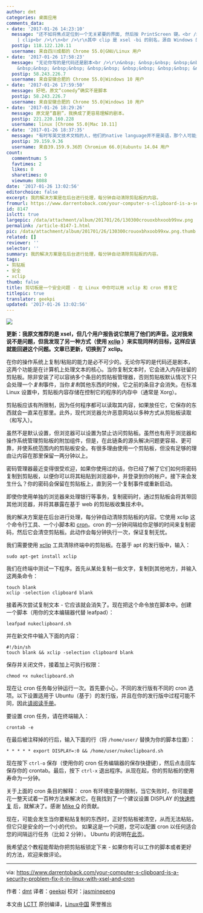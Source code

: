 ```yaml
---
author: dmt
categories: 桌面应用
comments_data:
- date: '2017-01-26 14:23:10'
  message: "还不如将焦点定位到一个无关紧要的界面, 然后按 PrintScreen 键。<br />\r\n或者在终端执行<br />\r\n<br />\r\necho
    | clip<br />\r\n<br />\r\n其中 clip 是 xsel -bi 的别名，源自 Windows 的 CLI 程序 clip.exe。"
  postip: 118.122.120.11
  username: 来自四川成都的 Chrome 55.0|GNU/Linux 用户
- date: '2017-01-26 17:58:23'
  message: "无论你写的是代码还是剧本<br />\r\n&nbsp; &nbsp;&nbsp; &nbsp;&nbsp; &nbsp;&nbsp; &nbsp;&nbsp;
    &nbsp;&nbsp; &nbsp;&nbsp; &nbsp;&nbsp; &nbsp;&nbsp; &nbsp;&nbsp; &nbsp;^<br />\r\n脚本吧"
  postip: 58.243.226.7
  username: 来自安徽合肥的 Chrome 55.0|Windows 10 用户
- date: '2017-01-26 17:59:50'
  message: 好吧，原文“comedy”确实不是脚本
  postip: 58.243.226.7
  username: 来自安徽合肥的 Chrome 55.0|Windows 10 用户
- date: '2017-01-26 18:29:26'
  message: 原文是“喜剧”，我换成了更容易理解的剧本。
  postip: 221.220.160.228
  username: linux [Chrome 55.0|Mac 10.11]
- date: '2017-01-26 18:37:35'
  message: "有时写英文技术文档的人，他们的native language并不是英语，那个人可能是印度人，可能是马来西亚人，可能是日本人……<br />\r\n有时他们的英语就是有问题的。"
  postip: 39.159.9.36
  username: 来自39.159.9.36的 Chromium 66.0|Xubuntu 14.04 用户
count:
  commentnum: 5
  favtimes: 2
  likes: 0
  sharetimes: 0
  viewnum: 8088
date: '2017-01-26 13:02:56'
editorchoice: false
excerpt: 我的解决方案是在后台进行处理，每分钟自动清除剪贴板的内容。
fromurl: https://www.darrentoback.com/your-computer-s-clipboard-is-a-security-problem-fix-it-in-linux-with-xsel-and-cron
id: 8147
islctt: true
largepic: /data/attachment/album/201701/26/130300crouoxbhxoob99xw.png
permalink: /article-8147-1.html
pic: /data/attachment/album/201701/26/130300crouoxbhxoob99xw.png.thumb.jpg
related: []
reviewer: ''
selector: ''
summary: 我的解决方案是在后台进行处理，每分钟自动清除剪贴板的内容。
tags:
- 剪贴板
- 安全
- xclip
thumb: false
title: 剪切板是一个安全问题 - 在 Linux 中你可以用 xclip 和 cron 修复它
titlepic: true
translator: geekpi
updated: '2017-01-26 13:02:56'
---
```


![](/data/attachment/album/201701/26/130300crouoxbhxoob99xw.png)


**更新：我原文推荐的是 xsel，但几个用户报告说它禁用了他们的声音。这对我来说不是问题，但我发现了另一种方式（使用 [xclip](https://github.com/astrand/xclip) ）来实现同样的目标，这样应该就能回避这个问题。文章已更新，切换到了 xclip。**


在你的操作系统上复制/粘贴的能力是必不可少的。无论你写的是代码还是剧本，这两个功能是在计算机上处理文本的核心。当你复制文本时，它会进入内存驻留的剪贴板。除非安装了可以容纳多个条目的剪贴板管理器，否则剪贴板默认情况下只会处理一个*复制*事件，当你*复制*其他东西的时候，它之前的条目才会消失。在标准 Linux 设置中，剪贴板内容存储在控制它的程序的内存中（通常是 Xorg）。


剪贴板应该有所限制，因为任何程序都可以读取其内容，如果放任它，它保存的东西就会一直呆在那里。此外，现代浏览器允许恶意网站以多种方式从剪贴板读取（和写入）。


虽然不是默认设置，但浏览器可以设置为禁止访问剪贴板。虽然也有用于浏览器和操作系统管理剪贴板的附加组件，但是，在此链条的源头解决问题更容易、更可靠，并使系统范围内的剪贴板安全。有很多理由使用一个剪贴板，但没有足够的理由让内容在那里保留一两分钟以上。


密码管理器最近变得很受欢迎，如果你使用过的话，你已经了解了它们如何将密码复制到剪贴板，以便你可以将其粘贴到浏览器中，并登录到你的帐户。接下来会发生什么？你的密码会保留在剪贴板上，直到另一个复制事件或重新启动。


即使你使用单独的浏览器来处理银行等事务，复制密码时，通过剪贴板会将其带回其他浏览器，并将其暴露在基于 web 的剪贴板收集技术中。


我的解决方案是在后台进行处理，每分钟自动清除剪贴板的内容。它使用 xclip 这个命令行工具、一个小脚本和 [cron](https://en.wikipedia.org/wiki/Cron)。cron 的一分钟间隔给你足够的时间来复制密码，然后它会清空剪贴板。此动作会每分钟执行一次，保证复制无忧。


我们需要使用 [xclip](https://github.com/astrand/xclip) 工具清除终端中的剪贴板。在基于 apt 的发行版中，输入：



```
sudo apt-get install xclip

```

我们在终端中测试一下程序。首先从某处复制一些文字，复制到其他地方，并输入这两条命令：



```
touch blank
xclip -selection clipboard blank

```

接着再次尝试复制文本 - 它应该就会消失了。现在把这个命令放在脚本中。创建一个脚本（用你的文本编辑器代替 leafpad）：



```
leafpad nukeclipboard.sh

```

并在新文件中输入下面的内容：



```
#!/bin/sh
touch blank && xclip -selection clipboard blank

```

保存并关闭文件，接着加上可执行权限：



```
chmod +x nukeclipboard.sh

```

现在让 cron 任务每分钟运行一次。首先要小心，不同的发行版有不同的 cron 选项。以下设置适用于 Ubuntu（基于）的发行版，并且在你的发行版中过程可能不同，因此[请阅读手册](https://en.wikipedia.org/wiki/Cron)。


要设置 cron 任务，请在终端输入：



```
crontab -e

```

在最后被注释掉的行后，输入下面的行（将 `/home/user/` 替换为你的脚本位置）：



```
* * * * * export DISPLAY=:0 && /home/user/nukeclipboard.sh

```

现在按下 `ctrl-o` 保存（使用你的 cron 任务编辑器的保存快捷键），然后点击回车保存你的 crontab。最后，按下 `ctrl-x` 退出程序。从现在起，你的剪贴板的使用寿命为一分钟。


关于上面的 cron 条目的解释： cron 有环境变量的限制，当它失败时，你可能要花一整天试着一百种方法来解决它。在我找到了一个建议设置 DISPLAY 的[快速修复](https://stackoverflow.com/questions/14296911/when-linux-system-calls-scripts-some-commands-dont-work-cron-if-up-d/24070707#24070707) 后，就解决了。感谢 [Mike Q](https://stackoverflow.com/users/1618630/mike-q) 的贡献。


现在，可能会发生当你要粘贴复制的东西时，正好剪贴板被清空，从而无法粘贴，但它只是安全的一个小的代价。 如果这是一个问题，您可以配置 cron 以任何适合您的间隔运行任务（比如 2 分钟）。 Ubuntu 的说明在[此页](https://help.ubuntu.com/community/CronHowto)。


我希望这个教程能帮助你把剪贴板锁定下来 - 如果你有可以工作的脚本或者更好的方法，欢迎来做评论。




---


via: <https://www.darrentoback.com/your-computer-s-clipboard-is-a-security-problem-fix-it-in-linux-with-xsel-and-cron>


作者：[dmt](https://www.darrentoback.com/about-me) 译者：[geekpi](https://github.com/geekpi) 校对：[jasminepeng](https://github.com/jasminepeng)


本文由 [LCTT](https://github.com/LCTT/TranslateProject) 原创编译，[Linux中国](https://linux.cn/) 荣誉推出